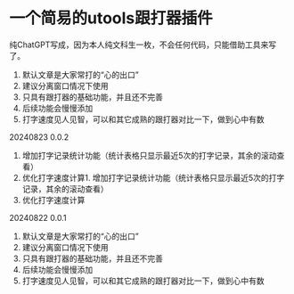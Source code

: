 # 一个简易的utools跟打器插件

纯ChatGPT写成，因为本人纯文科生一枚，不会任何代码，只能借助工具来写了。


1. 默认文章是大家常打的“心的出口”
2. 建议分离窗口情况下使用
3. 只具有跟打器的基础功能，并且还不完善
4. 后续功能会慢慢添加
5. 打字速度见人见智，可以和其它成熟的跟打器对比一下，做到心中有数



20240823
0.0.2
1. 增加打字记录统计功能（统计表格只显示最近5次的打字记录，其余的滚动查看）
2. 优化打字速度计算1. 增加打字记录统计功能（统计表格只显示最近5次的打字记录，其余的滚动查看）
2. 优化打字速度计算

20240822
0.0.1
1. 默认文章是大家常打的“心的出口”
2. 建议分离窗口情况下使用
3. 只具有跟打器的基础功能，并且还不完善
4. 后续功能会慢慢添加
5. 打字速度见人见智，可以和其它成熟的跟打器对比一下，做到心中有数
